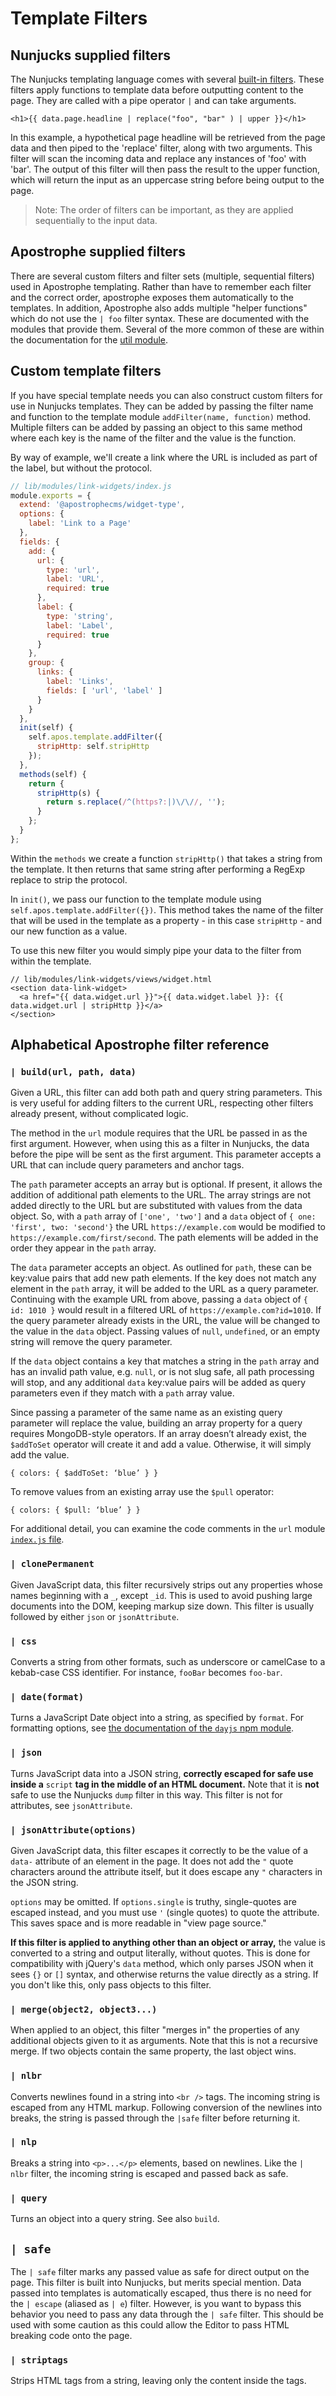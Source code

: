 # Template Filters

## Nunjucks supplied filters
The Nunjucks templating language comes with several [built-in filters](https://mozilla.github.io/nunjucks/templating.html#filters). These filters apply functions to template data before outputting content to the page. They are called with a pipe operator `|` and can take arguments.
```markup
<h1>{{ data.page.headline | replace("foo", "bar" ) | upper }}</h1>
```
In this example, a hypothetical page headline will be retrieved from the page data and then piped to the 'replace' filter, along with two arguments. This filter will scan the incoming data and replace any instances of 'foo' with 'bar'. The output of this filter will then pass the result to the upper function, which will return the input as an uppercase string before being output to the page.

>Note: The order of filters can be important, as they are applied sequentially to the input data.

## Apostrophe supplied filters
There are several custom filters and filter sets (multiple, sequential filters) used in Apostrophe templating. Rather than have to remember each filter and the correct order, apostrophe exposes them automatically to the templates. In addition, Apostrophe also adds multiple "helper functions" which do not use the `| foo` filter syntax. These are documented with the modules that provide them. Several of the more common of these are within the documentation for the [util module](/reference/modules/util.html#template-helpers).

## Custom template filters
If you have special template needs you can also construct custom filters for use in Nunjucks templates. They can be added by passing the filter name and function to the template module `addFilter(name, function)` method. Multiple filters can be added by passing an object to this same method where each key is the name of the filter and the value is the function.

By way of example, we'll create a link where the URL is included as part of the label, but without the protocol.

```javascript
// lib/modules/link-widgets/index.js
module.exports = {
  extend: '@apostrophecms/widget-type',
  options: {
    label: 'Link to a Page'
  },
  fields: {
    add: {
      url: {
        type: 'url',
        label: 'URL',
        required: true
      },
      label: {
        type: 'string',
        label: 'Label',
        required: true
      }
    },
    group: {
      links: {
        label: 'Links',
        fields: [ 'url', 'label' ]
      }
    }
  },
  init(self) {
    self.apos.template.addFilter({
      stripHttp: self.stripHttp
    });
  },
  methods(self) {
    return {
      stripHttp(s) {
        return s.replace(/^(https?:|)\/\//, '');
      }
    };
  }
};
```
Within the `methods` we create a function `stripHttp()` that takes a string from the template. It then returns that same string after performing a RegExp replace to strip the protocol.

In `init()`, we pass our function to the template module using `self.apos.template.addFilter({})`. This method takes the name of the filter that will be used in the template as a property - in this case `stripHttp` - and our new function as a value.

To use this new filter you would simply pipe your data to the filter from within the template.

```markup
// lib/modules/link-widgets/views/widget.html
<section data-link-widget>
  <a href="{{ data.widget.url }}">{{ data.widget.label }}: {{ data.widget.url | stripHttp }}</a>
</section>
```

## Alphabetical Apostrophe filter reference

### `| build(url, path, data)`

Given a URL, this filter can add both path and query string parameters. This is very useful for adding filters to the current URL, respecting other filters already present, without complicated logic.

The method in the `url` module requires that the URL be passed in as the first argument. However, when using this as a filter in Nunjucks, the data before the pipe will be sent as the first argument. This parameter accepts a URL that can include query parameters and anchor tags.

The `path` parameter accepts an array but is optional. If present, it allows the addition of additional path elements to the URL. The array strings are not added directly to the URL but are substituted with values from the data object. So, with a `path` array of `['one', 'two']` and a `data` object of `{ one: 'first', two: 'second'}` the URL `https://example.com` would be modified to `https://example.com/first/second`. The path elements will be added in the order they appear in the `path` array.

The `data` parameter accepts an object. As outlined for `path`, these can be key:value pairs that add new path elements. If the key does not match any element in the `path` array, it will be added to the URL as a query parameter. Continuing with the example URL from above, passing a `data` object of `{ id: 1010 }` would result in a filtered URL of `https://example.com?id=1010`. If the query parameter already exists in the URL, the value will be changed to the value in the `data` object. Passing values of `null`, `undefined`, or an empty string will remove the query parameter.

If the `data` object contains a key that matches a string in the `path` array and has an invalid path value, e.g. `null`, or is not slug safe, all path processing will stop, and any additional `data` key:value pairs will be added as query parameters even if they match with a `path` array value.

Since passing a parameter of the same name as an existing query parameter will replace the value, building an array property for a query requires MongoDB-style operators. If an array doesn’t already exist, the `$addToSet` operator will create it and add a value. Otherwise, it will simply add the value.

`{ colors: { $addToSet: ‘blue’ } }`

To remove values from an existing array use the `$pull` operator:

`{ colors: { $pull: ‘blue’ } }`

For additional detail, you can examine the code comments in the `url` module [`index.js` file](https://github.com/apostrophecms/apostrophe/blob/main/modules/%40apostrophecms/url/index.js).

### `| clonePermanent`

Given JavaScript data, this filter recursively strips out any properties whose names beginning with a `_`, except `_id`. This is used to avoid pushing large documents into the DOM, keeping markup size down. This filter is usually followed by either `json` or `jsonAttribute`.

### `| css`

Converts a string from other formats, such as underscore or camelCase to a kebab-case CSS identifier. For instance, `fooBar` becomes `foo-bar`.

### `| date(format)`

Turns a JavaScript Date object into a string, as specified by `format`. For formatting options, see [the documentation of the `dayjs` npm module](https://day.js.org/docs/en/display/format).

### `| json`

Turns JavaScript data into a JSON string, **correctly escaped for safe use inside a** `script` **tag in the middle of an HTML document.** Note that it is **not** safe to use the Nunjucks `dump` filter in this way. This filter is not for attributes, see `jsonAttribute`.

### `| jsonAttribute(options)`

Given JavaScript data, this filter escapes it correctly to be the value of a `data-` attribute of an element in the page. It does not add the `"` quote characters around the attribute itself, but it does escape any `"` characters in the JSON string.

`options` may be omitted. If `options.single` is truthy, single-quotes are escaped instead, and you must use `'` \(single quotes\) to quote the attribute. This saves space and is more readable in "view page source."

**If this filter is applied to anything other than an object or array,** the value is converted to a string and output literally, without quotes. This is done for compatibility with jQuery's `data` method, which only parses JSON when it sees `{}` or `[]` syntax, and otherwise returns the value directly as a string. If you don't like this, only pass objects to this filter.

### `| merge(object2, object3...)`

When applied to an object, this filter "merges in" the properties of any additional objects given to it as arguments. Note that this is not a recursive merge. If two objects contain the same property, the last object wins.

### `| nlbr`

Converts newlines found in a string into `<br />` tags. The incoming string is escaped from any HTML markup. Following conversion of the newlines into breaks, the string is passed through the `|safe` filter before returning it.

### `| nlp`

Breaks a string into `<p>...</p>` elements, based on newlines. Like the `| nlbr` filter, the incoming string is escaped and passed back as safe.

### `| query`

Turns an object into a query string. See also `build`.

## `| safe`

The `| safe` filter marks any passed value as safe for direct output on the page. This filter is built into Nunjucks, but merits special mention. Data passed into templates is automatically escaped, thus there is no need for the `| escape` (aliased as `| e`) filter. However, is you want to bypass this behavior you need to pass any data through the `| safe` filter. This should be used with some caution as this could allow the Editor to pass HTML breaking code onto the page.

### `| striptags`

Strips HTML tags from a string, leaving only the content inside the tags.
